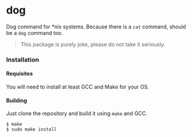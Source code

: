 # dog

Dog command for *nix systems. Because there is a `cat` command, should be a `dog` command too.

> This package is purely joke, please do not take it seriously.

### Installation

#### Requisites

You will need to install at least GCC and Make for your OS.

#### Building

Just clone the repository and build it using `make` and GCC.

```shell
$ make
$ sudo make install
```